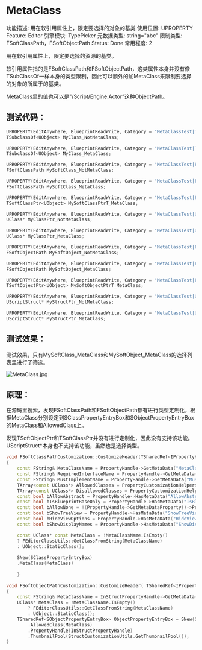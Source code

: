 # MetaClass

功能描述: 用在软引用属性上，限定要选择的对象的基类
使用位置: UPROPERTY
Feature: Editor
引擎模块: TypePicker
元数据类型: string="abc"
限制类型: FSoftClassPath，FSoftObjectPath
Status: Done
常用程度: 2

用在软引用属性上，限定要选择的资源的基类。

软引用属性指的是FSoftClassPath和FSoftObjectPath，这类属性本身并没有像TSubClassOf一样本身的类型限制，因此可以额外的加MetaClass来限制要选择的对象的所属于的基类。

MetaClass里的值也可以是"/Script/Engine.Actor”这种ObjectPath。

## 测试代码：

```cpp
UPROPERTY(EditAnywhere, BlueprintReadWrite, Category = "MetaClassTest|TSubclassOf")
TSubclassOf<UObject> MyClass_NotMetaClass;

UPROPERTY(EditAnywhere, BlueprintReadWrite, Category = "MetaClassTest|TSubclassOf", meta = (MetaClass = "MyCommonObject"))
TSubclassOf<UObject> MyClass_MetaClass;

UPROPERTY(EditAnywhere, BlueprintReadWrite, Category = "MetaClassTest|FSoftClassPath")
FSoftClassPath MySoftClass_NotMetaClass;

UPROPERTY(EditAnywhere, BlueprintReadWrite, Category = "MetaClassTest|FSoftClassPath", meta = (MetaClass = "MyCommonObject"))
FSoftClassPath MySoftClass_MetaClass;

UPROPERTY(EditAnywhere, BlueprintReadWrite, Category = "MetaClassTest|FSoftClassPath", meta = (MetaClass = "MyCommonObject"))
TSoftClassPtr<UObject> MySoftClassPtrT_MetaClass;

UPROPERTY(EditAnywhere, BlueprintReadWrite, Category = "MetaClassTest|UClass*")
UClass* MyClassPtr_NotMetaClass;

UPROPERTY(EditAnywhere, BlueprintReadWrite, Category = "MetaClassTest|UClass*", meta = (MetaClass = "MyCommonObject"))
UClass* MyClassPtr_MetaClass;

UPROPERTY(EditAnywhere, BlueprintReadWrite, Category = "MetaClassTest|FSoftObjectPath")
FSoftObjectPath MySoftObject_NotMetaClass;

UPROPERTY(EditAnywhere, BlueprintReadWrite, Category = "MetaClassTest|FSoftObjectPath", meta = (MetaClass = "MyCustomAsset"))
FSoftObjectPath MySoftObject_MetaClass;

UPROPERTY(EditAnywhere, BlueprintReadWrite, Category = "MetaClassTest|FSoftObjectPath", meta = (MetaClass = "MyCustomAsset"))
TSoftObjectPtr<UObject> MySoftObjectPtrT_MetaClass;

UPROPERTY(EditAnywhere, BlueprintReadWrite, Category = "MetaClassTest|UScriptStruct*")
UScriptStruct* MyStructPtr_NotMetaClass;

UPROPERTY(EditAnywhere, BlueprintReadWrite, Category = "MetaClassTest|UScriptStruct*", meta = (MetaClass="MyCommonStruct"))
UScriptStruct* MyStructPtr_MetaClass;
```

## 测试效果：

测试效果，只有MySoftClass_MetaClass和MySoftObject_MetaClass的选择列表里进行了筛选。

![MetaClass.jpg](MetaClass/MetaClass.jpg)

## 原理：

在源码里搜索，发现FSoftClassPath和FSoftObjectPath都有进行类型定制化，根据MetaClass分别设定到SClassPropertyEntryBox和SObjectPropertyEntryBox的MetaClass和AllowedClass上。

发现TSoftObjectPtr和TSoftClassPtr并没有进行定制化，因此没有支持该功能。UScriptStruct*本身也不支持该功能，虽然也是选择类型。

```cpp
void FSoftClassPathCustomization::CustomizeHeader(TSharedRef<IPropertyHandle> InPropertyHandle, FDetailWidgetRow& HeaderRow, IPropertyTypeCustomizationUtils& StructCustomizationUtils)
{
	const FString& MetaClassName = PropertyHandle->GetMetaData("MetaClass");
	const FString& RequiredInterfaceName = PropertyHandle->GetMetaData("RequiredInterface"); // This was the old name, switch to MustImplement to synchronize with class property
	const FString& MustImplementName = PropertyHandle->GetMetaData("MustImplement");
	TArray<const UClass*> AllowedClasses = PropertyCustomizationHelpers::GetClassesFromMetadataString(PropertyHandle->GetMetaData("AllowedClasses"));
	TArray<const UClass*> DisallowedClasses = PropertyCustomizationHelpers::GetClassesFromMetadataString(PropertyHandle->GetMetaData("DisallowedClasses"));
	const bool bAllowAbstract = PropertyHandle->HasMetaData("AllowAbstract");
	const bool bIsBlueprintBaseOnly = PropertyHandle->HasMetaData("IsBlueprintBaseOnly") || PropertyHandle->HasMetaData("BlueprintBaseOnly");
	const bool bAllowNone = !(PropertyHandle->GetMetaDataProperty()->PropertyFlags & CPF_NoClear);
	const bool bShowTreeView = PropertyHandle->HasMetaData("ShowTreeView");
	const bool bHideViewOptions = PropertyHandle->HasMetaData("HideViewOptions");
	const bool bShowDisplayNames = PropertyHandle->HasMetaData("ShowDisplayNames");

	const UClass* const MetaClass = !MetaClassName.IsEmpty()
	? FEditorClassUtils::GetClassFromString(MetaClassName)
	: UObject::StaticClass();
	
	SNew(SClassPropertyEntryBox)
	.MetaClass(MetaClass)
	
	}
	
void FSoftObjectPathCustomization::CustomizeHeader( TSharedRef<IPropertyHandle> InStructPropertyHandle, FDetailWidgetRow& HeaderRow, IPropertyTypeCustomizationUtils& StructCustomizationUtils )
{
	const FString& MetaClassName = InStructPropertyHandle->GetMetaData("MetaClass");
	UClass* MetaClass = !MetaClassName.IsEmpty()
		? FEditorClassUtils::GetClassFromString(MetaClassName)
		: UObject::StaticClass();
	TSharedRef<SObjectPropertyEntryBox> ObjectPropertyEntryBox = SNew(SObjectPropertyEntryBox)
		.AllowedClass(MetaClass)
		.PropertyHandle(InStructPropertyHandle)
		.ThumbnailPool(StructCustomizationUtils.GetThumbnailPool());
}
```